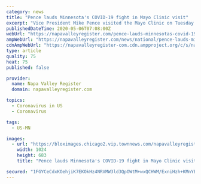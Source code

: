 ```yaml
---
category: news
title: "Pence lauds Minnesota's COVID-19 fight in Mayo Clinic visit"
excerpt: "Vice President Mike Pence visited the Mayo Clinic on Tuesday for a first-hand look at its research on COVID-19 and its plans to help Minnesota dramatically scale"
publishedDateTime: 2020-05-06T07:08:00Z
webUrl: "https://napavalleyregister.com/pence-lauds-minnesotas-covid-19-fight-in-mayo-clinic-visit/article_3f27c354-7d2b-53ac-a2b2-e5b6b09724fa.html"
ampWebUrl: "https://napavalleyregister.com/news/national/pence-lauds-minnesotas-covid-19-fight-in-mayo-clinic-visit/article_3f27c354-7d2b-53ac-a2b2-e5b6b09724fa.amp.html"
cdnAmpWebUrl: "https://napavalleyregister-com.cdn.ampproject.org/c/s/napavalleyregister.com/news/national/pence-lauds-minnesotas-covid-19-fight-in-mayo-clinic-visit/article_3f27c354-7d2b-53ac-a2b2-e5b6b09724fa.amp.html"
type: article
quality: 75
heat: 75
published: false

provider:
  name: Napa Valley Register
  domain: napavalleyregister.com

topics:
  - Coronavirus in US
  - Coronavirus

tags:
  - US-MN

images:
  - url: "https://bloximages.chicago2.vip.townnews.com/napavalleyregister.com/content/tncms/assets/v3/editorial/9/6a/96a93b5b-2823-5608-ac4f-637be0a33afa/5ea8a94ed3bed.image.jpg?resize=1024%2C683"
    width: 1024
    height: 683
    title: "Pence lauds Minnesota's COVID-19 fight in Mayo Clinic visit"

secured: "1FGYCeCdxKOehjiK7EKOkHz4NRVMW3ld3QpOWtM+wxQCHWM/ExniHzh+KMnYEoQUZHC9Zt7nQvf3ptncFijglz7lGewSCUlIHuqWn8MIgunPHIxen6UDpqc86tW5gxzRtODIZH9dYDxoTgWFi+gT5b+kV3myUyHhCm+GzAT4g0Cxc7ohEccWD9UOQLOtD544JHOyZ0MyLVfsyQ+hXA6ue+4+OY9Ei8aGiKXYBamHIJnJU9xUj0w6QZGMByndENrJ13ybl9vbSjq4hlsvmEVXVO5sm77u7bj88/wTl3aT9cOTSpVQOUhaO5JogvRwYj7Qw+buP4MAIXi1Grf+u1hX4pWcH4j++u62NUK02UD+vT0j8LqQiRGCLaVWT7gQRkua26j+EKfUTK8EMHUHAbh5OdpYdWsr8Bf0Ber3M7prwC7Rx6vGpkI4cizvkajJXncUa8YeZxsn51pgXkrLjZIK/y5/A3fB7lEcC4Ta1E8NOXE=;iZsExhVTbj1dkCvcfXLAEQ=="
---
```


